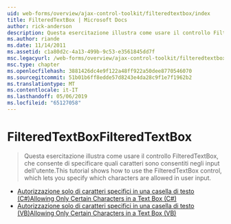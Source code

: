 ```yaml
---
uid: web-forms/overview/ajax-control-toolkit/filteredtextbox/index
title: FilteredTextBox | Microsoft Docs
author: rick-anderson
description: Questa esercitazione illustra come usare il controllo FilteredTextBox, che consente di specificare quali caratteri sono consentiti negli input dell'utente.
ms.author: riande
ms.date: 11/14/2011
ms.assetid: c1a80d2c-4a13-499b-9c53-e3561845dd7f
msc.legacyurl: /web-forms/overview/ajax-control-toolkit/filteredtextbox
msc.type: chapter
ms.openlocfilehash: 3881426dc4e9f122a48ff922a50dee8770546070
ms.sourcegitcommit: 51b01b6ff8edde57d8243e4da28c9f1e7f1962b2
ms.translationtype: MT
ms.contentlocale: it-IT
ms.lasthandoff: 05/06/2019
ms.locfileid: "65127058"
---
```

# <a name="filteredtextbox"></a><span data-ttu-id="6d1d3-103">FilteredTextBox</span><span class="sxs-lookup"><span data-stu-id="6d1d3-103">FilteredTextBox</span></span>

> <span data-ttu-id="6d1d3-104">Questa esercitazione illustra come usare il controllo FilteredTextBox, che consente di specificare quali caratteri sono consentiti negli input dell'utente.</span><span class="sxs-lookup"><span data-stu-id="6d1d3-104">This tutorial shows how to use the FilteredTextBox control, which lets you specify which characters are allowed in user input.</span></span>

- [<span data-ttu-id="6d1d3-105">Autorizzazione solo di caratteri specifici in una casella di testo (C#)</span><span class="sxs-lookup"><span data-stu-id="6d1d3-105">Allowing Only Certain Characters in a Text Box (C#)</span></span>](allowing-only-certain-characters-in-a-text-box-cs.md)
- [<span data-ttu-id="6d1d3-106">Autorizzazione solo di caratteri specifici in una casella di testo (VB)</span><span class="sxs-lookup"><span data-stu-id="6d1d3-106">Allowing Only Certain Characters in a Text Box (VB)</span></span>](allowing-only-certain-characters-in-a-text-box-vb.md)
